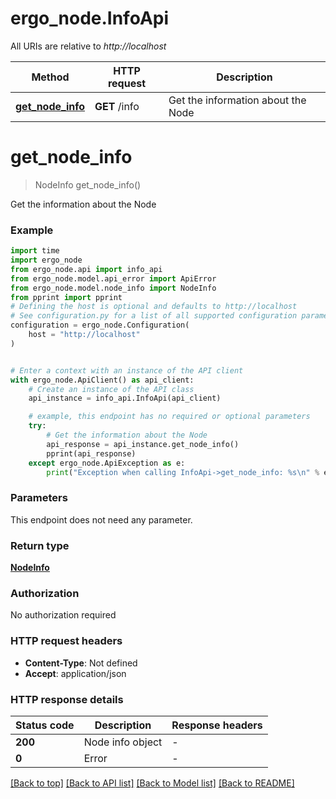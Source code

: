 # ergo_node.InfoApi

All URIs are relative to *http://localhost*

Method | HTTP request | Description
------------- | ------------- | -------------
[**get_node_info**](InfoApi.md#get_node_info) | **GET** /info | Get the information about the Node


# **get_node_info**
> NodeInfo get_node_info()

Get the information about the Node

### Example


```python
import time
import ergo_node
from ergo_node.api import info_api
from ergo_node.model.api_error import ApiError
from ergo_node.model.node_info import NodeInfo
from pprint import pprint
# Defining the host is optional and defaults to http://localhost
# See configuration.py for a list of all supported configuration parameters.
configuration = ergo_node.Configuration(
    host = "http://localhost"
)


# Enter a context with an instance of the API client
with ergo_node.ApiClient() as api_client:
    # Create an instance of the API class
    api_instance = info_api.InfoApi(api_client)

    # example, this endpoint has no required or optional parameters
    try:
        # Get the information about the Node
        api_response = api_instance.get_node_info()
        pprint(api_response)
    except ergo_node.ApiException as e:
        print("Exception when calling InfoApi->get_node_info: %s\n" % e)
```


### Parameters
This endpoint does not need any parameter.

### Return type

[**NodeInfo**](NodeInfo.md)

### Authorization

No authorization required

### HTTP request headers

 - **Content-Type**: Not defined
 - **Accept**: application/json


### HTTP response details

| Status code | Description | Response headers |
|-------------|-------------|------------------|
**200** | Node info object |  -  |
**0** | Error |  -  |

[[Back to top]](#) [[Back to API list]](../README.md#documentation-for-api-endpoints) [[Back to Model list]](../README.md#documentation-for-models) [[Back to README]](../README.md)

